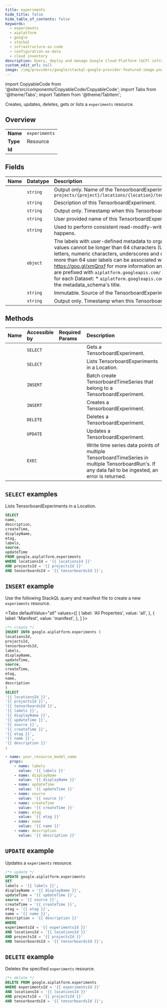 ```yaml
---
title: experiments
hide_title: false
hide_table_of_contents: false
keywords:
  - experiments
  - aiplatform
  - google
  - stackql
  - infrastructure-as-code
  - configuration-as-data
  - cloud inventory
description: Query, deploy and manage Google Cloud Platform (GCP) infrastructure and resources using SQL
custom_edit_url: null
image: /img/providers/google/stackql-google-provider-featured-image.png
---
```


import CopyableCode from '@site/src/components/CopyableCode/CopyableCode';
import Tabs from '@theme/Tabs';
import TabItem from '@theme/TabItem';

Creates, updates, deletes, gets or lists a <code>experiments</code> resource.

## Overview
<table><tbody>
<tr><td><b>Name</b></td><td><code>experiments</code></td></tr>
<tr><td><b>Type</b></td><td>Resource</td></tr>
<tr><td><b>Id</b></td><td><CopyableCode code="google.aiplatform.experiments" /></td></tr>
</tbody></table>

## Fields
| Name | Datatype | Description |
|:-----|:---------|:------------|
| <CopyableCode code="name" /> | `string` | Output only. Name of the TensorboardExperiment. Format: `projects/{project}/locations/{location}/tensorboards/{tensorboard}/experiments/{experiment}` |
| <CopyableCode code="description" /> | `string` | Description of this TensorboardExperiment. |
| <CopyableCode code="createTime" /> | `string` | Output only. Timestamp when this TensorboardExperiment was created. |
| <CopyableCode code="displayName" /> | `string` | User provided name of this TensorboardExperiment. |
| <CopyableCode code="etag" /> | `string` | Used to perform consistent read-modify-write updates. If not set, a blind "overwrite" update happens. |
| <CopyableCode code="labels" /> | `object` | The labels with user-defined metadata to organize your TensorboardExperiment. Label keys and values cannot be longer than 64 characters (Unicode codepoints), can only contain lowercase letters, numeric characters, underscores and dashes. International characters are allowed. No more than 64 user labels can be associated with one Dataset (System labels are excluded). See https://goo.gl/xmQnxf for more information and examples of labels. System reserved label keys are prefixed with `aiplatform.googleapis.com/` and are immutable. The following system labels exist for each Dataset: * `aiplatform.googleapis.com/dataset_metadata_schema`: output only. Its value is the metadata_schema's title. |
| <CopyableCode code="source" /> | `string` | Immutable. Source of the TensorboardExperiment. Example: a custom training job. |
| <CopyableCode code="updateTime" /> | `string` | Output only. Timestamp when this TensorboardExperiment was last updated. |

## Methods
| Name | Accessible by | Required Params | Description |
|:-----|:--------------|:----------------|:------------|
| <CopyableCode code="get" /> | `SELECT` | <CopyableCode code="experimentsId, locationsId, projectsId, tensorboardsId" /> | Gets a TensorboardExperiment. |
| <CopyableCode code="list" /> | `SELECT` | <CopyableCode code="locationsId, projectsId, tensorboardsId" /> | Lists TensorboardExperiments in a Location. |
| <CopyableCode code="batch_create" /> | `INSERT` | <CopyableCode code="experimentsId, locationsId, projectsId, tensorboardsId" /> | Batch create TensorboardTimeSeries that belong to a TensorboardExperiment. |
| <CopyableCode code="create" /> | `INSERT` | <CopyableCode code="locationsId, projectsId, tensorboardsId" /> | Creates a TensorboardExperiment. |
| <CopyableCode code="delete" /> | `DELETE` | <CopyableCode code="experimentsId, locationsId, projectsId, tensorboardsId" /> | Deletes a TensorboardExperiment. |
| <CopyableCode code="patch" /> | `UPDATE` | <CopyableCode code="experimentsId, locationsId, projectsId, tensorboardsId" /> | Updates a TensorboardExperiment. |
| <CopyableCode code="write" /> | `EXEC` | <CopyableCode code="experimentsId, locationsId, projectsId, tensorboardsId" /> | Write time series data points of multiple TensorboardTimeSeries in multiple TensorboardRun's. If any data fail to be ingested, an error is returned. |

## `SELECT` examples

Lists TensorboardExperiments in a Location.

```sql
SELECT
name,
description,
createTime,
displayName,
etag,
labels,
source,
updateTime
FROM google.aiplatform.experiments
WHERE locationsId = '{{ locationsId }}'
AND projectsId = '{{ projectsId }}'
AND tensorboardsId = '{{ tensorboardsId }}'; 
```

## `INSERT` example

Use the following StackQL query and manifest file to create a new <code>experiments</code> resource.

<Tabs
    defaultValue="all"
    values={[
        { label: 'All Properties', value: 'all', },
        { label: 'Manifest', value: 'manifest', },
    ]
}>
<TabItem value="all">

```sql
/*+ create */
INSERT INTO google.aiplatform.experiments (
locationsId,
projectsId,
tensorboardsId,
labels,
displayName,
updateTime,
source,
createTime,
etag,
name,
description
)
SELECT 
'{{ locationsId }}',
'{{ projectsId }}',
'{{ tensorboardsId }}',
'{{ labels }}',
'{{ displayName }}',
'{{ updateTime }}',
'{{ source }}',
'{{ createTime }}',
'{{ etag }}',
'{{ name }}',
'{{ description }}'
;
```
</TabItem>
<TabItem value="manifest">

```yaml
- name: your_resource_model_name
  props:
    - name: labels
      value: '{{ labels }}'
    - name: displayName
      value: '{{ displayName }}'
    - name: updateTime
      value: '{{ updateTime }}'
    - name: source
      value: '{{ source }}'
    - name: createTime
      value: '{{ createTime }}'
    - name: etag
      value: '{{ etag }}'
    - name: name
      value: '{{ name }}'
    - name: description
      value: '{{ description }}'

```
</TabItem>
</Tabs>

## `UPDATE` example

Updates a <code>experiments</code> resource.

```sql
/*+ update */
UPDATE google.aiplatform.experiments
SET 
labels = '{{ labels }}',
displayName = '{{ displayName }}',
updateTime = '{{ updateTime }}',
source = '{{ source }}',
createTime = '{{ createTime }}',
etag = '{{ etag }}',
name = '{{ name }}',
description = '{{ description }}'
WHERE 
experimentsId = '{{ experimentsId }}'
AND locationsId = '{{ locationsId }}'
AND projectsId = '{{ projectsId }}'
AND tensorboardsId = '{{ tensorboardsId }}';
```

## `DELETE` example

Deletes the specified <code>experiments</code> resource.

```sql
/*+ delete */
DELETE FROM google.aiplatform.experiments
WHERE experimentsId = '{{ experimentsId }}'
AND locationsId = '{{ locationsId }}'
AND projectsId = '{{ projectsId }}'
AND tensorboardsId = '{{ tensorboardsId }}';
```
